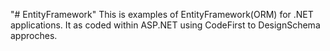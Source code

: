 "# EntityFramework" This is examples of EntityFramework(ORM) for .NET applications. It as coded within ASP.NET using CodeFirst to DesignSchema approches. 
